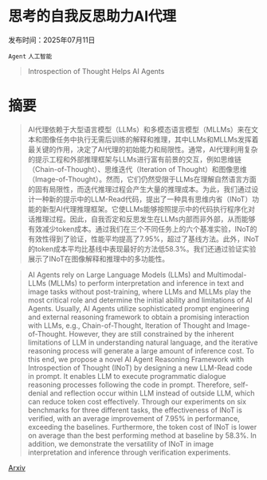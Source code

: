 # 思考的自我反思助力AI代理

发布时间：2025年07月11日

`Agent` `人工智能`

> Introspection of Thought Helps AI Agents

# 摘要

> AI代理依赖于大型语言模型（LLMs）和多模态语言模型（MLLMs）来在文本和图像任务中执行无需后训练的解释和推理，其中LLMs和MLLMs发挥着最关键的作用，决定了AI代理的初始能力和局限性。通常，AI代理利用复杂的提示工程和外部推理框架与LLMs进行富有前景的交互，例如思维链（Chain-of-Thought）、思维迭代（Iteration of Thought）和图像思维（Image-of-Thought）。然而，它们仍然受限于LLMs在理解自然语言方面的固有局限性，而迭代推理过程会产生大量的推理成本。为此，我们通过设计一种新的提示中的LLM-Read代码，提出了一种具有思维内省（INoT）功能的新型AI代理推理框架。它使LLMs能够按照提示中的代码执行程序化对话推理过程。因此，自我否定和反思发生在LLMs内部而非外部，从而能够有效减少token成本。通过我们在三个不同任务上的六个基准实验，INoT的有效性得到了验证，性能平均提高了7.95%，超过了基线方法。此外，INoT的token成本平均比基线中表现最好的方法低58.3%。我们还通过验证实验展示了INoT在图像解释和推理中的多功能性。

> AI Agents rely on Large Language Models (LLMs) and Multimodal-LLMs (MLLMs) to perform interpretation and inference in text and image tasks without post-training, where LLMs and MLLMs play the most critical role and determine the initial ability and limitations of AI Agents. Usually, AI Agents utilize sophisticated prompt engineering and external reasoning framework to obtain a promising interaction with LLMs, e.g., Chain-of-Thought, Iteration of Thought and Image-of-Thought. However, they are still constrained by the inherent limitations of LLM in understanding natural language, and the iterative reasoning process will generate a large amount of inference cost. To this end, we propose a novel AI Agent Reasoning Framework with Introspection of Thought (INoT) by designing a new LLM-Read code in prompt. It enables LLM to execute programmatic dialogue reasoning processes following the code in prompt. Therefore, self-denial and reflection occur within LLM instead of outside LLM, which can reduce token cost effectively. Through our experiments on six benchmarks for three different tasks, the effectiveness of INoT is verified, with an average improvement of 7.95\% in performance, exceeding the baselines. Furthermore, the token cost of INoT is lower on average than the best performing method at baseline by 58.3\%. In addition, we demonstrate the versatility of INoT in image interpretation and inference through verification experiments.

[Arxiv](https://arxiv.org/abs/2507.08664)